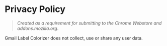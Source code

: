 # Privacy Policy

> _Created as a requirement for submitting to the Chrome Webstore and addons.mozilla.org_.

Gmail Label Colorizer does not collect, use or share any user data.
